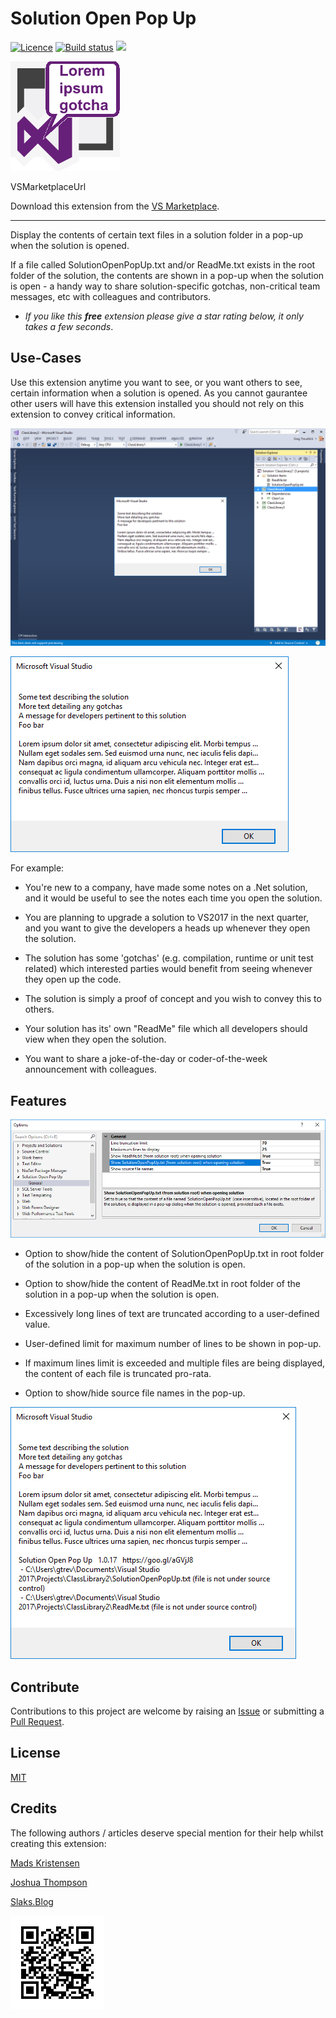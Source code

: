 [AppVeyorProjectUrl]: https://ci.appveyor.com/project/GregTrevellick/solutionopenpopup
[AppVeyorProjectBuildStatusBadgeSvg]: https://ci.appveyor.com/api/projects/status/ap87wkdaam6jkgui?svg=true
[GitHubRepoURL]: https://github.com/GregTrevellick/SolutionOpenPopUp
[GitHubRepoIssuesURL]: https://github.com/GregTrevellick/SolutionOpenPopUp/issues
[GitHubRepoPullRequestsURL]: https://github.com/GregTrevellick/SolutionOpenPopUp/pulls
[VersionNumberBadgeURL]: https://vsmarketplacebadge.apphb.com/version/GregTrevellick.SolutionOpenPopUp.svg
[VisualStudioURL]: https://www.visualstudio.com/
[VSMarketplaceUrl]: https://marketplace.visualstudio.com/items?itemName=GregTrevellick.SolutionOpenPopUp
[VSMarketplaceReviewsUrl]: https://marketplace.visualstudio.com/items?itemName=GregTrevellick.SolutionOpenPopUp#review-details


# Solution Open Pop Up

[![Licence](https://img.shields.io/github/license/gittools/gitlink.svg)](/LICENSE.txt)
[![Build status][AppVeyorProjectBuildStatusBadgeSvg]][AppVeyorProjectUrl]
[![][VersionNumberBadgeURL]][VSMarketplaceUrl]
<!--![](https://vsmarketplacebadge.apphb.com/installs/GregTrevellick.SolutionOpenPopUp.svg)-->
<!--![](https://vsmarketplacebadge.apphb.com/rating/)-->

[![](SolutionOpenPopUp/Resources/VsixExtensionPreview_175x175.png)](https://marketplace.visualstudio.com/items?itemName=GregTrevellick.OpeninVivaldi)



VSMarketplaceUrl





Download this extension from the [VS Marketplace][VSMarketplaceUrl].

---------------------------------------

<!--COPY START FOR VS GALLERY-->

Display the contents of certain text files in a solution folder in a pop-up when the solution is opened.

If a file called SolutionOpenPopUp.txt and/or ReadMe.txt exists in the root folder of the solution, the contents are shown in a pop-up when the solution is open - a handy way to share solution-specific gotchas, non-critical team messages, etc with colleagues and contributors. 

 - *If you like this ***free*** extension please give a star rating below, it only takes a few seconds*.

## Use-Cases

Use this extension anytime you want to see, or you want others to see, certain information when a solution is opened. As you cannot gaurantee other users will have this extension installed you should not rely on this extension to convey critical information.

![](SolutionOpenPopUp/Resources/ReadMeScreenShot_PopUpSolutionOpen.png)

![](SolutionOpenPopUp/Resources/ReadMeScreenShot_PopUpBasic.png)

For example:

 - You're new to a company, have made some notes on a .Net solution, and it would be useful to see the notes each time you open the solution.

 - You are planning to upgrade a solution to VS2017 in the next quarter, and you want to give the developers a heads up whenever they open the solution.

 - The solution has some 'gotchas' (e.g. compilation, runtime or unit test related) which interested parties would benefit from seeing whenever they open up the code.  

 - The solution is simply a proof of concept and you wish to convey this to others.
 
 - Your solution has its' own "ReadMe" file which all developers should view when they open the solution.
 
 - You want to share a joke-of-the-day or coder-of-the-week announcement with colleagues.

## Features

![](SolutionOpenPopUp/Resources/ReadMeScreenShot_OptionsGeneral.png)

- Option to show/hide the content of SolutionOpenPopUp.txt in root folder of the solution in a pop-up when the solution is open.

- Option to show/hide the content of ReadMe.txt in root folder of the solution in a pop-up when the solution is open.

- Excessively long lines of text are truncated according to a user-defined value.

- User-defined limit for maximum number of lines to be shown in pop-up.

- If maximum lines limit is exceeded and multiple files are being displayed, the content of each file is truncated pro-rata.

- Option to show/hide source file names in the pop-up.

![](SolutionOpenPopUp/Resources/ReadMeScreenShot_PopUpWithFooter.png)

<!--COPY END FOR VS GALLERY-->

## Contribute

Contributions to this project are welcome by raising an [Issue][GitHubRepoIssuesURL] or submitting a [Pull Request][GitHubRepoPullRequestsURL].

## License

[MIT](/LICENSE.txt)

## Credits

The following authors / articles deserve special mention for their help whilst creating this extension:

[Mads Kristensen](https://channel9.msdn.com/Events/Build/2016/B886)

[Joshua Thompson](http://schmalls.com/2015/01/19/adventures-in-visual-studio-extension-development-part-2)

[Slaks.Blog](http://blog.slaks.net/2013-11-10/extending-visual-studio-part-2-core-concepts/)

[![](./chart.png)][VSMarketplaceUrl]
